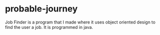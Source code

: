 # probable-journey
Job Finder is a program that I made where it uses object oriented design to find the user a job. It is programmed in java.
